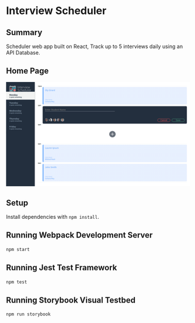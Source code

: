 # Interview Scheduler

## Summary

Scheduler web app built on React, Track up to 5 interviews daily using an API Database.

## Home Page

![alt text](https://github.com/girOly/scheduler/blob/master/docs/homepage.png?raw=true)

## Setup

Install dependencies with `npm install`.

## Running Webpack Development Server

```sh
npm start
```

## Running Jest Test Framework

```sh
npm test
```

## Running Storybook Visual Testbed

```sh
npm run storybook




```
